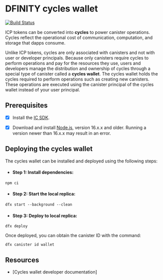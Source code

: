 # DFINITY cycles wallet

[![Build Status](https://github.com/dfinity/cycles-wallet/workflows/build/badge.svg)](https://github.com/dfinity-lab/wallet-canister/actions?query=workflow%3Abuild)

ICP tokens can be converted into **cycles** to power canister operations. Cycles reflect the operational cost of communication, computation, and storage that dapps consume.

Unlike ICP tokens, cycles are only associated with canisters and not with user or developer principals. Because only canisters require cycles to perform operations and pay for the resources they use, users and developers manage the distribution and ownership of cycles through a special type of canister called a **cycles wallet**. The cycles wallet holds the cycles required to perform operations such as creating new canisters. These operations are executed using the canister principal of the cycles wallet instead of your user principal.

## Prerequisites 

- [x] Install the [IC SDK](https://internetcomputer.org/docs/current/developer-docs/setup/install/).

- [x] Download and install [Node.js](https://nodejs.org/en/download/current), version 16.x.x and older. Running a version newer than 16.x.x may result in an error. 

## Deploying the cycles wallet

The cycles wallet can be installed and deployed using the following steps:

- #### Step 1: Install dependencies:

```
npm ci
```

- #### Step 2: Start the local replica:

```
dfx start --background --clean
```

- #### Step 3: Deploy to local replica:

```
dfx deploy
```

Once deployed, you can obtain the canister ID with the command:

```
dfx canister id wallet
```

## Resources

- [Cycles wallet developer documentation]
